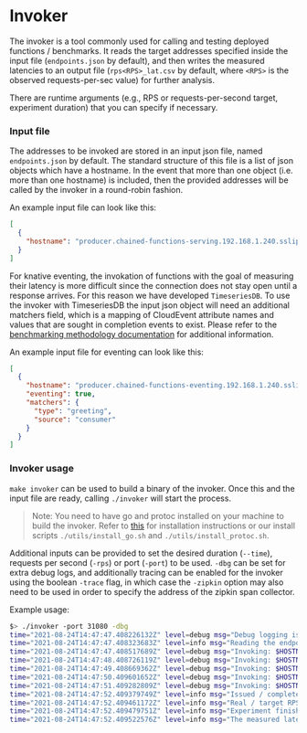 # Invoker

The invoker is a tool commonly used for calling and testing deployed functions / benchmarks. It reads the target addresses specified inside the input file (`endpoints.json` by default), and then writes the measured latencies to an output file (`rps<RPS>_lat.csv` by default, where `<RPS>` is the observed requests-per-sec value) for further analysis.

There are runtime arguments (e.g., RPS or requests-per-second target, experiment duration) that you can specify if necessary.

### Input file

The addresses to be invoked are stored in an input json file, named `endpoints.json` by default. The standard structure of this file is a list of json objects which have a hostname. In the event that more than one object (i.e. more than one hostname) is included, then the provided addresses will be called by the invoker in a round-robin fashion.

An example input file can look like this:
```json
[
  {
    "hostname": "producer.chained-functions-serving.192.168.1.240.sslip.io"
  }
]
```

For knative eventing, the invokation of functions with the goal of measuring their latency is more difficult since the connection does not stay open until a response arrives. For this reason we have developed `TimeseriesDB`. To use the invoker with TimeseriesDB the input json object will need an additional matchers field, which is a mapping of CloudEvent attribute names and values that are sought in completion events to exist. Please refer to the [benchmarking methodology documentation](https://github.com/vhive-serverless/vSwarm/blob/main/docs/methodology.md) for additional information.

An example input file for eventing can look like this:
```json
[
  {
    "hostname": "producer.chained-functions-eventing.192.168.1.240.sslip.io",
    "eventing": true,
    "matchers": {
      "type": "greeting",
      "source": "consumer"
    }
  }
]
```

### Invoker usage
`make invoker` can be used to build a binary of the invoker. Once this and the input file are ready, calling `./invoker` will start the process.
> Note: You need to have go and protoc installed on your machine to build the invoker. Refer to [this](https://golang.org/doc/install) for installation instructions or our install scripts `./utils/install_go.sh` and `./utils/install_protoc.sh`.

Additional inputs can be provided to set the desired duration (`--time`), requests per second (`-rps`) or port (`-port`) to be used. `-dbg` can be set for extra debug logs, and additionally tracing can be enabled for the invoker using the boolean `-trace` flag, in which case the `-zipkin` option may also need to be used in order to specify the address of the zipkin span collector.

Example usage:
```bash
$> ./invoker -port 31080 -dbg
time="2021-08-24T14:47:47.408226132Z" level=debug msg="Debug logging is enabled"
time="2021-08-24T14:47:47.408323683Z" level=info msg="Reading the endpoints from the file: endpoints.json"
time="2021-08-24T14:47:47.408517689Z" level=debug msg="Invoking: $HOSTNAME:31080"
time="2021-08-24T14:47:48.408726119Z" level=debug msg="Invoking: $HOSTNAME:31080"
time="2021-08-24T14:47:49.408669362Z" level=debug msg="Invoking: $HOSTNAME:31080"
time="2021-08-24T14:47:50.409601652Z" level=debug msg="Invoking: $HOSTNAME:31080"
time="2021-08-24T14:47:51.409282809Z" level=debug msg="Invoking: $HOSTNAME:31080"
time="2021-08-24T14:47:52.409379749Z" level=info msg="Issued / completed requests: 5, 0"
time="2021-08-24T14:47:52.409461172Z" level=info msg="Real / target RPS: 0.60 / 1"
time="2021-08-24T14:47:52.409479751Z" level=info msg="Experiment finished!"
time="2021-08-24T14:47:52.409522576Z" level=info msg="The measured latencies are saved in rps0.60_lat.csv"
```
